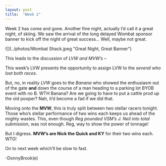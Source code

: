 ```yaml
---
layout: post
title:  "Week 2"
---
```


Week 2 has come and gone. Another fine night, actually I’d call it a great night, of skiing. 
We saw the arrival of the long delayed Wombat sponsor banner to kick off the night of great success… Well, maybe not great.

![](../photos/Wombat Shack.jpeg "Great Night, Great Banner")
 
This leads to the discussion of *LVW and MVW’s* –
 
This week’s LVW presents the opportunity to assign LVW to the *several who lost both races*.
 
But, no, in reality *LVW* goes to the *Banana* who showed the enthusiasm out of the gate **and** down the course of a man heading to a parking lot BYOB event 
with no B. WTH Banana? Are we going to have to put a cattle prod up the old pooper? Nah, it’d become a fad if we did that.
 
Moving onto the **MVW**, this is truly split between two stellar racers tonight. Those who’s stellar performance of two wins each keeps us ahead of the 
mighty wastes. This, even though *Reg pounded VSM’s J. Neil into total submission*, was not enough. Reg, way to show the power of tonnage!
 
But I digress. **MVW’s are Nick the Quick and KY** for their two wins each. WTG!
 
On to next week which’ll be slow to fast.
 
-DonnyBrook(e)
